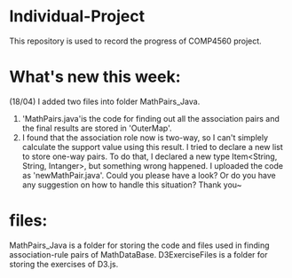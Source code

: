 # Individual-Project
This repository is used to record the progress of COMP4560 project.

# What's new this week:
(18/04) 
I added two files into folder MathPairs_Java.
1. 'MathPairs.java'is the code for finding out all the association pairs and the final results are stored in 'OuterMap'.
2. I found that the association role now is two-way, so I can't simplely calculate the support value using this result. I tried to declare a new list to store one-way pairs. To do that, I declared a new type Item<String, String, Intanger>, but something wrong happened. I uploaded the code as 'newMathPair.java'. Could you please have a look? Or do you have any suggestion on how to handle this situation? Thank you~

# files:
MathPairs_Java is a folder for storing the code and files used in finding association-rule pairs of MathDataBase.
D3ExerciseFiles is a folder for storing the exercises of D3.js.

